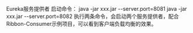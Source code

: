Eureka服务提供者
启动命令：
   java -jar xxx.jar --server.port=8081
   java -jar xxx.jar --server.port=8082
执行两条命令，会启动两个服务提供者，配合Ribbon-Consumer示例项目，可以看到客户端负载均衡的效果。
